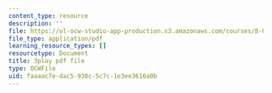 ```yaml
---
content_type: resource
description: ''
file: https://ol-ocw-studio-app-production.s3.amazonaws.com/courses/8-01sc-classical-mechanics-fall-2016/faaaac7edac5938c5c7c1e3ee3616a0b_ol1COj0LACs.pdf
file_type: application/pdf
learning_resource_types: []
resourcetype: Document
title: 3play pdf file
type: OCWFile
uid: faaaac7e-dac5-938c-5c7c-1e3ee3616a0b
---
```

